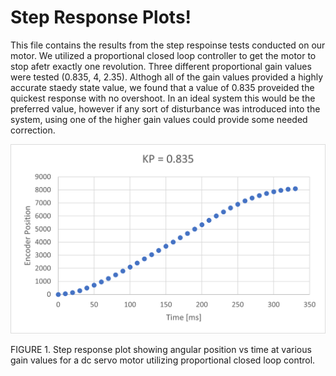 # Step Response Plots!

This file contains the results from the step respoinse tests conducted on our motor. We utilized a proportional closed loop controller to get the motor to stop afetr exactly one revolution. Three different proportional gain values were tested (0.835, 4, 2.35). Althogh all of the gain values provided a highly accurate staedy state value, we found that a value of 0.835 proveided the quickest response with no overshoot. In an ideal system this would be the preferred value, however if any sort of disturbance was introduced into the system, using one of the higher gain values could provide some needed correction.

![This graph contains step responses](https://github.com/cvsantan/Lab-2/blob/main/KP_0.835.png)

FIGURE 1. Step response plot showing angular position vs time at various gain values for a dc servo motor utilizing proportional closed loop control.
